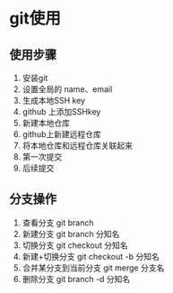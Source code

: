 # git使用


使用步骤
---

1. 安装git
2. 设置全局的 name、email
3. 生成本地SSH key
4. github 上添加SSHkey
5. 新建本地仓库
6. github上新建远程仓库
7. 将本地仓库和远程仓库关联起来
8. 第一次提交
9. 后续提交


分支操作
---
1. 查看分支  git  branch
2. 新建分支  git  branch  分知名
3. 切换分支  git  checkout 分知名
4. 新建+切换分支  git  checkout -b  分知名
5. 合并某分支到当前分支  git merge  分支名
6. 删除分支  git branch -d  分知名
 


